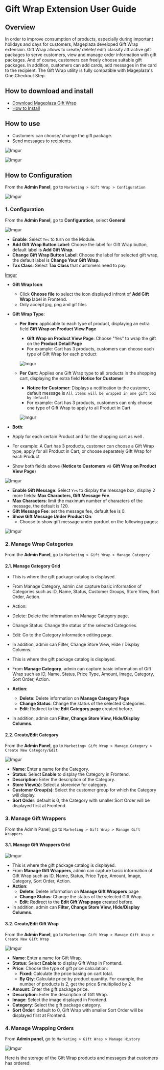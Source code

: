 # Gift Wrap Extension User Guide


## Overview

In order to improve consumption of products, especially during important holidays and days for customers, Mageplaza developed Gift Wrap extension. Gift Wrap allows to create/ delete/ edit/ classify attractive gift packages to serve customers, view and manage order information with gift packages. And of course, customers can freely choose suitable gift packages. In addition, customers can add cards, add messages in the card to the recipient. The Gift Wrap utility is fully compatible with Mageplaza's One Checkout Step.

## How to download and install

- [Download Mageplaza Gift Wrap](https://www.mageplaza.com/magento-2-gift-wrap/)
- [How to Install](https://www.mageplaza.com/install-magento-2-extension/)


## How to use

- Customers can choose/ change the gift package.
- Send messages to recipients.

![Imgur](https://i.imgur.com/3ED4Nfn.png)

![Imgur](https://i.imgur.com/GktZwuQ.png)


## How to Configuration

From the **Admin Panel**, go to `Marketing > Gift Wrap > Configuration`

![Imgur](https://i.imgur.com/WXZWvF4.png)



### 1. Configuration

From the **Admin Panel**, go to **Configuration**, select **General**

![Imgur](https://i.imgur.com/D4MeFLa.gif)

- **Enable**: Select `Yes` to turn on the Module.
- **Add Gift Wrap Button Label**: Choose the label for Gift Wrap button, default label is **Add Gift Wrap**.
- **Change Gift Wrap Button Label**: Choose the label for selected gift wrap, the default label is **Change Your Gift Wrap**.
- **Tax Class**: Select **Tax Class** that customers need to pay.

[Imgur](https://i.imgur.com/FgxMx8s.png)

- **Gift Wrap Icon**:
  - Click **Choose file** to select the icon displayed infront of **Add Gift Wrap** label in Frontend.
  - Only accept jpg, png and gif files
  
- **Gift Wrap Type**: 
  - **Per Item**: applicable to each type of product, displaying an extra field **Gift Wrap on Product View Page**
    - **Gift Wrap on Product View Page**: Choose "Yes" to wrap the gift on the **Product Detail Page**
    - For example: Cart has 3 products, customers can choose each type of Gift Wrap for each product
    
    ![Imgur](https://i.imgur.com/yIwLRR2.png)

  - **Per Cart**: Applies one Gift Wrap type to all products in the shopping cart, displaying the extra field **Notice for Customer**
    - **Notice for Customer**: Displays a notification to the customer, default message is `All items will be wrapped in one gift box by default`
    - For example: Cart has 3 products, customers can only choose one type of Gift Wrap to apply to all Product in Cart
    
    
    ![Imgur](https://i.imgur.com/YZlybUd.png)

- **Both**:
- Apply for each certain Product and for the shopping cart as well .
- For example: A Cart has 3 products, customer can choose a Gift Wrap type, apply for all Product in Cart, or choose separately Gift Wrap for each Product
- Show both fields above (**Notice to Customers** và **Gift Wrap on Product View Page**)

![Imgur](https://i.imgur.com/HZXloXM.png)

- **Enable Gift Message**: Select `Yes` to display the message box, display 2 more fields: **Max Characters, Gift Message Fee**.
- **Max Characters**: limit the maximum number of characters of the message, the default is 120.
- **Gift Message Fee**: set the message fee, default fee is 0.
- **Show Gift Message Under Product On**: 
  - Choose to show gift message under porduct on the following pages: 
  
  

![Imgur](https://i.imgur.com/zWFSavw.png)

### 2. Manage Wrap Categories

From the **Admin Panel**, go to `Marketing > Gift Wrap > Manage Category`

#### 2.1. Manage Category Grid



- This is where the gift package catalog is displayed.
- From Manage Category, admin can capture basic information of Categories such as ID, Name, Status, Customer Groups, Store View, Sort Order, Action.
- Action:
- Delete: Delete the information on Manage Category page.
- Change Status: Change the status of the selected Categories.
- Edit: Go to the Category information editing page.
- In addition, admin can Filter, Change Store View, Hide / Display Columns.

- This is where the gift package catalog is displayed.
- From **Manage Category**, admin can capture basic information of Gift Wrap such as ID, Name, Status, Price Type, Amount, Image, Category, Sort Order, Action.
- **Action**:
  - **Delete**: Delete information on **Manage Category Page** 
  - **Change Status**: Change the status of the selected Categories.
  - **Edit**: Redirect to the **Edit Category page** created before. 
- In addition, admin can **Filter, Change Store View, Hide/Display Columns**.


#### 2.2. Create/Edit Category

From the **Admin Panel**, go to `Marketing> Gift Wrap > Manage Category > Create New Category/Edit`

![Imgur](https://i.imgur.com/z1Y0aUV.png)

- **Name**: Enter a name for the Category.
- **Status**: Select **Enable** to display the Category in Frontend.
- **Description**: Enter the description of the Category.
- **Store View(s)**: Select a storeview for category.
- **Customer Group(s)**: Select the customer group for which the Category will display.
- **Sort Order**: default is 0, the Category with smaller Sort Order will be displayed first at Frontend.


### 3. Manage Gift Wrappers

From the Admin Panel, go to `Marketing > Gift Wrap > Manage Gift Wrappers`

#### 3.1. Manage Gift Wrappers Grid

![Imgur](https://i.imgur.com/ALNlEv5.png)

- This is where the gift package catalog is displayed.
- From **Manage Gift Wrappers**, admin can capture basic information of Gift Wrap such as ID, Name, Status, Price Type, Amount, Image, Category, Sort Order, Action.
- **Action**:
  - **Delete**: Delete information on **Manage Gift Wrappers** page
  - **Change Status**: Change the status of the selected Gift Wrap.
  - **Edit**: Redirect to the **Edit Gift Wrap page** created before. 
- In addition, admin can **Filter, Change Store View, Hide/Display Columns**.


#### 3.2. Create/Edit Gift Wrap

From the **Admin Panel**, go to `Marketing> Gift Wrap > Manage Gift Wrap > Create New Gift Wrap`

![Imgur](https://i.imgur.com/51yao8Y.png)

- **Name**: Enter a name for Gift Wrap.
- **Status**: Select **Enable** to display Gift Wrap in Frontend.
- **Price**: Choose the type of gift price calculation:
  - **Fixed**: Calculate the price basing on cart total.
  - **By Qty**: Calculate price by product quantity. For example, the number of products is 2, get the price $ multiplied by 2
- **Amount**: Enter the gift package price.
- **Description**: Enter the description of Gift Wrap.
- **Image**: Select the image displayed in Frontend.
- **Category**: Select the gift package category.
- **Sort Order**: default to 0, Gift Wrap with smaller Sort Order will be displayed first at Frontend.


### 4. Manage Wrapping Orders

From **Admin panel**, go to `Marketing > Gift Wrap > Manage History`

![Imgur](https://i.imgur.com/SH4podK.png)

Here is the storage of the Gift Wrap products and messages that customers has ordered. 

